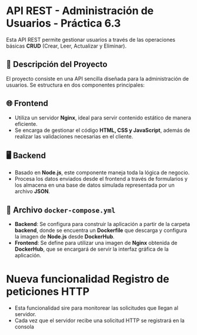 # API REST - Administración de Usuarios - Práctica 6.3  

Esta API REST permite gestionar usuarios a través de las operaciones básicas **CRUD** (Crear, Leer, Actualizar y Eliminar).  

## 📌 Descripción del Proyecto  

El proyecto consiste en una API sencilla diseñada para la administración de usuarios. Se estructura en dos componentes principales:  

## 🌐 Frontend  
- Utiliza un servidor **Nginx**, ideal para servir contenido estático de manera eficiente.  
- Se encarga de gestionar el código **HTML, CSS y JavaScript**, además de realizar las validaciones necesarias en el cliente.  

## 🖥️ Backend  
- Basado en **Node.js**, este componente maneja toda la lógica de negocio.  
- Procesa los datos enviados desde el frontend a través de formularios y los almacena en una base de datos simulada representada por un archivo **JSON**.  

## 🐳 Archivo `docker-compose.yml`  
- **Backend**: Se configura para construir la aplicación a partir de la carpeta **backend**, donde se encuentra un **Dockerfile** que descarga y configura la imagen de **Node.js** desde **DockerHub**.  
- **Frontend**: Se define para utilizar una imagen de **Nginx** obtenida de **DockerHub**, que se encargará de servir la interfaz gráfica de la aplicación.

# Nueva funcionalidad Registro de peticiones HTTP
- Esta funcionalidad sire para monitorear las solicitudes que llegan al servidor.
- Cada vez que el servidor recibe una solicitud HTTP se registrará en la consola